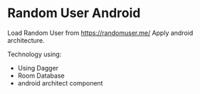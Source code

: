 # Random User Android
Load Random User from https://randomuser.me/
Apply android architecture.

Technology using:

* Using Dagger
* Room Database
* android architect component
